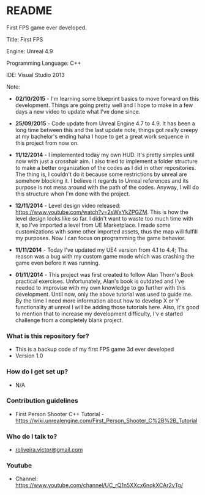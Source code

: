 # README #

First FPS game ever developed.

Title: First FPS

Engine: Unreal 4.9

Programming Language: C++

IDE: Visual Studio 2013

Note:

* **02/10/2015** - I'm learning some blueprint basics to move forward on this development. Things are going pretty well and I hope to make in a few days a new video to update what I've done since.

* **25/09/2015** - Code update from Unreal Engine 4.7 to 4.9. It has been a long time between this and the last update note, things got really creepy at my bachelor's ending haha I hope to get a great work sequence in this project from now on.

* **11/12/2014** - I implemented today my own HUD. It's pretty simples until now with just a crosshair aim. I also tried to implement a folder structure to make a better organization of the codes as I did in other repositories. The thing is, I couldn't do it because some restrictions by unreal are somehow blocking it. I believe it regards to Unreal references and its purpose is not mess around with the path of the codes. Anyway, I will do this structure when I'm done with the project.

* **12/11/2014** - Level design video released: https://www.youtube.com/watch?v=2sWxYkZPGZM. This is how the level design looks like so far. I didn't want to waste too much time with it, so I've imported a level from UE Marketplace. I made some customizations with some other imported assets, thus the map will fulfill my purposes. Now I can focus on programming the game behavior.

* **11/11/2014** - Today I've updated my UE4 version from 4.1 to 4.4; The reason was a bug with my custom game mode which was crashing the game even before it was running.

* **01/11/2014** - This project was first created to follow Alan Thorn's Book practical exercises. Unfortunately, Alan's book is outdated and I've needed to improvise with my own knowledge to go further with this development. Until now, only the above tutorial was used to guide me. By the time I need more information about how to develop X or Y functionality at unreal I will be adding those tutorials here. Also, it's good to mention that to increase my development difficulty, I'v e started challenge from a completely blank project.

### What is this repository for? ###

* This is a backup code of my first FPS game 3d ever developed
* Version 1.0

### How do I get set up? ###

* N/A

### Contribution guidelines ###

* First Person Shooter C++ Tutorial - https://wiki.unrealengine.com/First_Person_Shooter_C%2B%2B_Tutorial

### Who do I talk to? ###

* roliveira.victor@gmail.com


### Youtube ###

* Channel: https://www.youtube.com/channel/UC_rQ1n5XXcx6nqkXCAr2vTg/